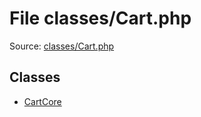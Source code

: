 File classes/Cart.php
=========

Source: [classes/Cart.php](https://github.com/PrestaShop/PrestaShop/blob/1.6.0.7/classes/Cart.php)


Classes
-------

* [CartCore](class.CartCore.md)

